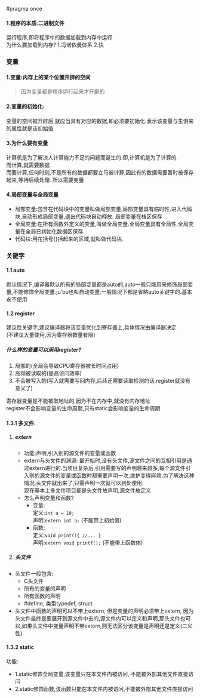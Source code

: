 ﻿#pragma once



#### 1.程序的本质:二进制文件  
运行程序,即将程序中的数据加载到内存中运行  
为什么要加载到内存? 1.冯诺依曼体系 2.快  

### 变量
#### 1.变量:内存上的某个位置开辟的空间  
> 因为变量都是程序运行起来才开辟的

#### 2.变量的初始化:  
变量的空间被开辟后,就应当具有对应的数据,即必须要初始化.表示该变量与生俱来的属性就是该初始值

#### 3.为什么要有变量
计算机是为了解决人计算能力不足的问题而诞生的.即,计算机是为了计算的.  
而计算,就需要数据  
而要计算,任何时刻,不是所有的数据都要立马被计算,因此有的数据需要暂时被保存起来,等待后续处理. 所以需要变量

#### 4.局部变量与全局变量
- 局部变量:包含在代码块中的变量叫做局部变量.局部变量具有临时性.进入代码块,自动形成局部变量,退出代码块自动释放. 局部变量在栈区保存
- 全局变量:在所有函数外定义的变量,叫做全局变量.全局变量具有全局性.全局变量在全局已初始化数据区保存.
- 代码块:用花括号\{}括起来的区域,就叫做代码块.

### 关键字
#### 1.1 auto
默认情况下,编译器默认所有的局部变量都是auto的,auto一般只能用来修饰局部变量,不能修饰全局变量.ju'bu也叫自动变量.一般情况下都是省略auto关键字的.基本永不使用

#### 1.2 register
建议性关键字,建议编译器将该变量优化到寄存器上,具体情况由编译器决定  
(不建议大量使用,因为寄存器数量有限)
##### 什么样的变量可以采用register?
1. 局部的(全局会导致CPU寄存器被长时间占用)
2. 高频被读取的(提高访问效率)
3. 不会被写入的(写入就需要写回内存,后续还需要读取检测的话,register就没有意义了)  

寄存器变量是不能被取地址的,因为不在内存中,就没有内存地址  
register不会影响变量的生命周期,只有static会影响变量的生命周期


#### 1.3.1 多文件:
1. ##### extern  
    - 功能:声明,引入别的源文件的变量或函数
    - extern与头文件的渊源:
 最开始时,没有头文件,源文件之间的互相引用是通过extern进行的.当项目复杂后,引用需要写的声明越来越多,每个源文件引入别的源文件的变量或函数时都需要声明一次,维护变得麻烦.为了解决这种情况,头文件就出来了,只需声明一次就可以到处使用.  
现在基本上多文件项目都是头文件放声明,源文件放定义
    - 怎么声明变量和函数? 
        - 变量:  
            定义:`int a = 10;`  
            声明:`extern int a;` (不能带上初始值)
        - 函数:  
            定义:`void print(){ //... }`  
            声明:`extern void printf();` (不能带上函数体)
    

2. ##### 头文件
- 头文件一般包含:
    * C头文件
    * 所有的变量的声明
    * 所有函数的声明
    * #define, 类型typedef, struct  
- 头文件中函数的声明可以不带上extern, 但是变量的声明必须带上extern, 因为头文件最终是要展开到源文件中去的,源文件内可以定义和声明,那头文件也可以,如果头文件中变量声明不带extern,则无法区分该变量是声明还是定义(二义性).


#### 1.3.2 static
功能:
- 1.static修饰全局变量,该变量只在本文件内被访问, 不能被外部其他文件直接访问
- 2.static修饰函数,该函数只能在本文件内被访问,不能被外部其他文件直接访问












